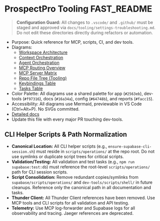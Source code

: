 # ProspectPro Tooling FAST_README

> **Configuration Guard:** All changes to `.vscode/` and `.github/` must be staged and approved via `docs/tooling/settings-troubleshooting.md`. Do not edit these directories directly during refactors or automation.

- Purpose: Quick reference for MCP, scripts, CI, and dev tools.
- Diagrams:
  - [Workspace Architecture](workspace-architecture.mmd)
  - [Context Orchestration](context-orchestration.mmd)
  - [Agent Orchestration](agent-orchestration.mmd)
  - [MCP Routing Overview](mcp-routing-overview.mmd)
  - [MCP Server Matrix](mcp-server-matrix.mmd)
  - [Repo File Tree (Tooling)](repo-filetree.mmd)
  - [Keybindings Table](keybindings-table.mmd)
  - [Tasks Table](tasks-table.mmd)
- Color Palette: All diagrams use a shared palette for app (`#2563eb`), dev-tools (`#f97316`), docs (`#16a34a`), config (`#64748b`), and reports (`#facc15`).
- Accessibility: All diagrams use Mermaid, previewable in VS Code (Ctrl+Alt+P). No SVGs committed.
- [Detailed docs](./)
- Update this file with every major PR touching dev-tools.

## CLI Helper Scripts & Path Normalization

- **Canonical Location:** All CLI helper scripts (e.g., `ensure-supabase-cli-session.sh`) must reside in `scripts/operations/` at the repo root. Do not use symlinks or duplicate script trees for critical scripts.
- **Validation/Testing:** All validation and test tasks (e.g., `npm run supabase:test:db`) must reference the root-level `scripts/operations/` path for CLI session scripts.
- **Script Consolidation:** Remove redundant copies/symlinks from `supabase/scripts/operations/` and `dev-tools/scripts/shell/` in future cleanups. Reference only the canonical path in all documentation and tasks.
- **Thunder Client:** All Thunder Client references have been removed. Use MCP tools and CLI scripts for all validation and API testing.
- **Telemetry:** Use MCP log-forwarder and Supabase logs for all observability and tracing. Jaeger references are deprecated.

